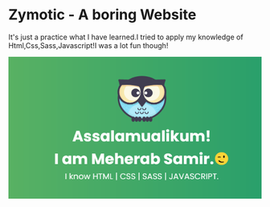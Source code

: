 # Zymotic - A boring Website
It's just a practice what I have learned.I tried to apply my knowledge of Html,Css,Sass,Javascript!I was a lot fun though!

![Preview](/assets/img/card.png)
